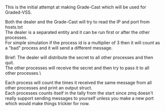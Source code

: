 This is the initial attempt at making Grade-Cast which will be used for Graded-VSS.

Both the dealer and the Grade-Cast will try to read the IP and port from hosts.txt\
The dealer is a separated entity and it can be run first or after the other processes.\
For simple simulation if the process id is a multiplier of 3 then it will count as a "bad" process and
 it will send a different message.

Brief:
The dealer will distribute the secret to all other processes and then quit.\
The other processes will receive the secret and then try to pass it to all other processes.\
 
Each process will count the times it received the same message from all other processes and print an output struct.\
Each processes counts itself in the tally from the start since zmq doesn't really support sending messages to yourself
 unless you make a new port which would make things trickier for now.

